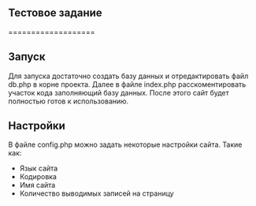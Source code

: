## Тестовое задание
===================

## Запуск
Для запуска достаточно создать базу данных и отредактировать файл db.php в корне проекта.
Далее в файле index.php расскоментировать участок кода заполняющий базу данных.
После этого сайт будет полностью готов к использованию.

## Настройки
В файле config.php можно задать некоторые настройки сайта. Такие как:

 - Язык сайта
 - Кодировка
 - Имя сайта
 - Количество выводимых записей на страницу